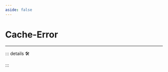```yaml
---
aside: false
---
```

# Cache-Error

---

<!-- =================================================== -->
<!-- =================================================== -->
<!-- =================================================== -->
<!-- =================================================== -->
<!-- =================================================== -->
::: details 🛠

:::
